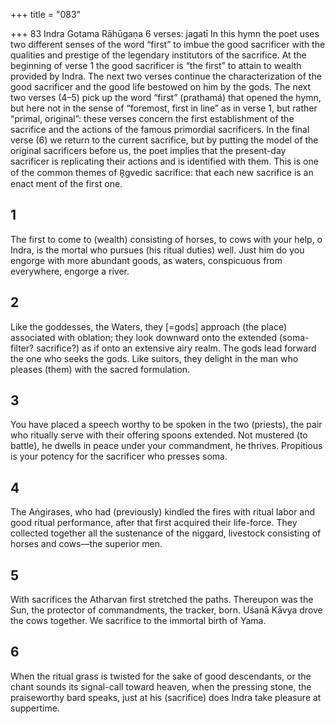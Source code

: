+++
title = "083"

+++
83
Indra
Gotama Rāhūgaṇa
6 verses: jagatī
In this hymn the poet uses two different senses of the word “first” to imbue the  good sacrificer with the qualities and prestige of the legendary institutors of the sacrifice. At the beginning of verse 1 the good sacrificer is “the first” to attain to  wealth provided by Indra. The next two verses continue the characterization of the  good sacrificer and the good life bestowed on him by the gods. The next two verses  (4–5) pick up the word “first” (prathamá) that opened the hymn, but here not in the  sense of “foremost, first in line” as in verse 1, but rather “primal, original”: these  verses concern the first establishment of the sacrifice and the actions of the famous  primordial sacrificers. In the final verse (6) we return to the current sacrifice, but  by putting the model of the original sacrificers before us, the poet implies that the  present-day sacrificer is replicating their actions and is identified with them. This is  one of the common themes of R̥gvedic sacrifice: that each new sacrifice is an enact ment of the first one.
## 1
The first to come to (wealth) consisting of horses, to cows with
your help, o Indra, is the mortal who pursues (his ritual duties)
well.
Just him do you engorge with more abundant goods, as waters,
conspicuous from everywhere, engorge a river.
## 2
Like the goddesses, the Waters, they [=gods] approach (the
place) associated with oblation; they look downward onto
the extended (soma-filter? sacrifice?) as if onto an extensive
airy realm.
The gods lead forward the one who seeks the gods. Like suitors,
they delight in the man who pleases (them) with the sacred
formulation.
## 3
You have placed a speech worthy to be spoken in the two (priests), the  pair who ritually serve with their offering spoons extended.
Not mustered (to battle), he dwells in peace under your commandment,  he thrives. Propitious is your potency for the sacrificer who
presses soma.
## 4
The Aṅgirases, who had (previously) kindled the fires with ritual  labor and good ritual performance, after that first acquired their
life-force.
They collected together all the sustenance of the niggard, livestock
consisting of horses and cows—the superior men.
## 5
With sacrifices the Atharvan first stretched the paths. Thereupon was the  Sun, the protector of commandments, the tracker, born.
Uśanā Kāvya drove the cows together. We sacrifice to the immortal birth  of Yama.
## 6
When the ritual grass is twisted for the sake of good descendants, or the  chant sounds its signal-call toward heaven,
when the pressing stone, the praiseworthy bard speaks, just at his
(sacrifice) does Indra take pleasure at suppertime.
